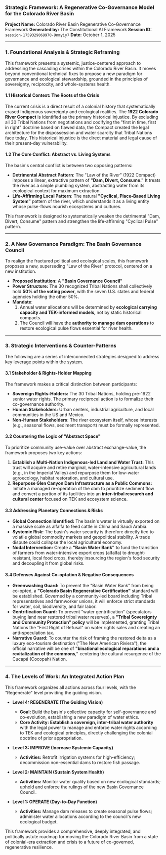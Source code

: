 
### **Strategic Framework: A Regenerative Co-Governance Model for the Colorado River Basin**

**Project Name:** Colorado River Basin Regenerative Co-Governance Framework
**Generated by:** The Constitutional AI Framework
**Session ID:** `session-1759329069970-9nmyiy7`
**Date:** October 1, 2025

---

### **1. Foundational Analysis & Strategic Reframing**

This framework presents a systemic, justice-centered approach to addressing the cascading crises within the Colorado River Basin. It moves beyond conventional technical fixes to propose a new paradigm for governance and ecological stewardship, grounded in the principles of sovereignty, reciprocity, and whole-systems health.

#### **1.1 Historical Context: The Roots of the Crisis**

The current crisis is a direct result of a colonial history that systematically erased Indigenous sovereignty and ecological realities. The **1922 Colorado River Compact** is identified as the primary historical injustice. By excluding all 30 Tribal Nations from negotiations and codifying the "first in time, first in right" doctrine based on flawed data, the Compact created the legal architecture for the dispossession and water scarcity that Tribal Nations face today. This historical injustice is the direct material and legal cause of their present-day vulnerability.

#### **1.2 The Core Conflict: Abstract vs. Living Systems**

The basin's central conflict is between two opposing patterns:

* **Detrimental Abstract Pattern:** The "Law of the River" (1922 Compact) imposes a linear, extractive pattern of **"Dam, Divert, Consume."** It treats the river as a simple plumbing system, abstracting water from its ecological context for maximum extraction.
* **Life-Affirming Local Pattern:** The natural **"Cyclical, Place-Based Living System"** pattern of the river, which understands it as a living entity whose pulse-flows nourish ecosystems and cultures.

This framework is designed to systematically weaken the detrimental "Dam, Divert, Consume" pattern and strengthen the life-affirming "Cyclical Pulse" pattern.

---

### **2. A New Governance Paradigm: The Basin Governance Council**

To realign the fractured political and ecological scales, this framework proposes a new, superseding "Law of the River" protocol, centered on a new institution.

* **Proposed Institution:** A **"Basin Governance Council"**
* **Power Structure:** The 30 recognized Tribal Nations shall collectively hold **50% of the voting power**, with the seven U.S. states and federal agencies holding the other 50%.
* **Mandate:**
  1. Annual water allocations will be determined by **ecological carrying capacity and TEK-informed models**, not by static historical compacts.
  2. The Council will have the **authority to manage dam operations** to restore ecological pulse flows essential for river health.

---

### **3. Strategic Interventions & Counter-Patterns**

The following are a series of interconnected strategies designed to address key leverage points within the system.

#### **3.1 Stakeholder & Rights-Holder Mapping**

The framework makes a critical distinction between participants:

* **Sovereign Rights-Holders:** The 30 Tribal Nations, holding pre-1922 senior water rights. The primary reciprocal action is to formalize their co-governance authority.
* **Human Stakeholders:** Urban centers, industrial agriculture, and local communities in the US and Mexico.
* **Non-Human Stakeholders:** The river ecosystem itself, whose interests (e.g., seasonal flows, sediment transport) must be formally represented.

#### **3.2 Countering the Logic of "Abstract Space"**

To prioritize community use-value over abstract exchange-value, the framework proposes two key actions:

1. **Establish a Multi-Nation Indigenous-led Land and Water Trust:** This trust will acquire and retire marginal, water-intensive agricultural lands (e.g., in the Imperial Valley) and repurpose them for low-water agroecology, habitat restoration, and cultural use.
2. **Repurpose Glen Canyon Dam Infrastructure as a Public Commons:** Initiate a managed re-operation of the dam to prioritize sediment flow and convert a portion of its facilities into an **inter-tribal research and cultural center** focused on TEK and ecosystem science.

#### **3.3 Addressing Planetary Connections & Risks**

* **Global Connection Identified:** The basin's water is virtually exported on a massive scale as alfalfa to feed cattle in China and Saudi Arabia.
* **Systemic Risk:** The basin's water security is therefore directly tied to volatile global commodity markets and geopolitical stability. A trade dispute could collapse the local agricultural economy.
* **Nodal Intervention:** Create a **"Basin Water Bank"** to fund the transition of farmers from water-intensive export crops (alfalfa) to drought-resistant, local food crops, thereby insourcing the region's food security and decoupling it from global risks.

#### **3.4 Defenses Against Co-optation & Negative Consequences**

* **Greenwashing Guard:** To prevent the "Basin Water Bank" from being co-opted, a **"Colorado Basin Regenerative Certification"** standard will be established. Governed by a community-led board including Tribal representatives and farmworker unions, it will enforce strict standards for water, soil, biodiversity, and fair labor.
* **Gentrification Guard:** To prevent "water gentrification" (speculators buying land near restored tribal water reserves), a **"Tribal Sovereignty and Community Protection" policy** will be implemented, granting Tribal Nations the "First Right of Refusal" on water rights sales and creating an anti-speculation tax.
* **Narrative Guard:** To counter the risk of framing the restored delta as a luxury eco-tourism destination ("The New American Riviera"), the official narrative will be one of **"binational ecological reparations and a revitalization of the commons,"** centering the cultural resurgence of the Cucapá (Cocopah) Nation.

---

### **4. The Levels of Work: An Integrated Action Plan**

This framework organizes all actions across four levels, with the "Regenerate" level providing the guiding vision.

* **Level 4: REGENERATE (The Guiding Vision)**

  * **Goal:** Build the basin's collective capacity for self-governance and co-evolution, establishing a new paradigm of water ethics.
  * **Core Activity:** **Establish a sovereign, inter-tribal water authority** with the legal power to manage and enforce water rights according to TEK and ecological principles, directly challenging the colonial doctrine of prior appropriation.
* **Level 3: IMPROVE (Increase Systemic Capacity)**

  * **Activities:** Retrofit irrigation systems for high-efficiency; decommission non-essential dams to restore fish passage.
* **Level 2: MAINTAIN (Sustain System Health)**

  * **Activities:** Monitor water quality based on new ecological standards; uphold and enforce the rulings of the new Basin Governance Council.
* **Level 1: OPERATE (Day-to-Day Function)**

  * **Activities:** Manage dam releases to create seasonal pulse flows; administer water allocations according to the council's new ecological budget.

This framework provides a comprehensive, deeply integrated, and politically astute roadmap for moving the Colorado River Basin from a state of colonial-era extraction and crisis to a future of co-governed, regenerative resilience.
